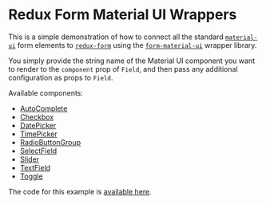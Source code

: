 # Redux Form Material UI Wrappers

This is a simple demonstration of how to connect all the standard
[`material-ui`](https://github.com/callemall/material-ui) form elements to
[`redux-form`](https://github.com/erikras/redux-form) using the
[`form-material-ui`](https://github.com/ninjavungve/form-material-ui) wrapper library.

You simply provide the string name of the Material UI component you want to render to the
`component` prop of `Field`, and then pass any additional configuration as props to `Field`.

Available components:

* [AutoComplete](http://www.material-ui.com/#/components/auto-complete)
* [Checkbox](http://www.material-ui.com/#/components/checkbox)
* [DatePicker](http://www.material-ui.com/#/components/date-picker)
* [TimePicker](http://www.material-ui.com/#/components/time-picker)
* [RadioButtonGroup](http://www.material-ui.com/#/components/radio-button)
* [SelectField](http://www.material-ui.com/#/components/select-field)
* [Slider](http://www.material-ui.com/#/components/slider)
* [TextField](http://www.material-ui.com/#/components/text-field)
* [Toggle](http://www.material-ui.com/#/components/toggle)

The code for this example is
[available here](https://github.com/ninjavungve/form-material-ui/tree/master/example).
